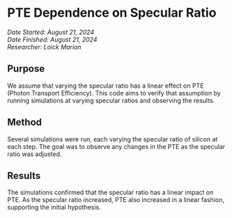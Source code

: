 # PTE Dependence on Specular Ratio  
*Date Started: August 21, 2024*  
*Date Finished: August 21, 2024*  
*Researcher: Loick Marion*

## Purpose  
We assume that varying the specular ratio has a linear effect on PTE (Photon Transport Efficiency). This code aims to verify that assumption by running simulations at varying specular ratios and observing the results.

## Method  
Several simulations were run, each varying the specular ratio of silicon at each step. The goal was to observe any changes in the PTE as the specular ratio was adjusted.

## Results  
The simulations confirmed that the specular ratio has a linear impact on PTE. As the specular ratio increased, PTE also increased in a linear fashion, supporting the initial hypothesis.
